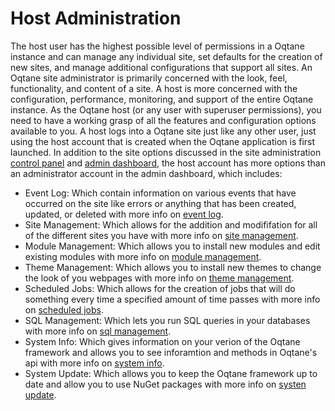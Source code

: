 # Host Administration

The host user has the highest possible level of permissions in a Oqtane instance and can manage any individual site, set defaults for the creation of new sites, and manage additional configurations that support all sites\.
An Oqtane site administrator is primarily concerned with the look, feel, functionality, and content of a site\. A host is more concerned with the configuration, performance, monitoring, and support of the entire Oqtane instance\. As the Oqtane host (or any user with superuser permissions), you need to have a working grasp of all the features and configuration options available to you\.
A host logs into a Oqtane site just like any other user, just using the host account that is created when the Oqtane application is first launched\.
In addition to the site options discussed in the site administration [control panel](../ControlPanel/index.md) and [admin dashboard](../admin-dashboard/index.md), the host account has more options than an administrator account in the admin dashboard, which includes:
* Event Log: Which contain information on various events that have occurred on the site like errors or anything that has been created, updated, or deleted with more info on [event log](event-log.md)\.
* Site Management: Which allows for the addition and modififation for all of the different sites you have with more info on [site management](site-management.md)\.
* Module Management: Which allows you to install new modules and edit existing modules with more info on [module management](module-management.md)\.
* Theme Management: Which allows you to install new themes to change the look of you webpages with more info on [theme management](theme-management.md)\.
* Scheduled Jobs: Which allows for the creation of jobs that will do something every time a specified amount of time passes with more info on [scheduled jobs](scheduled-jobs.md)\.
* SQL Management: Which lets you run SQL queries in your databases with more info on [sql management](sql-management.md)\.
* System Info: Which gives information on your verion of the Oqtane framework and allows you to see inforamtion and methods in Oqtane's api with more info on [system info](system-info.md)\.
* System Update: Which allows you to keep the Oqtane framework up to date and allow you to use NuGet packages with more info on [systen update](system-update.md)\.
